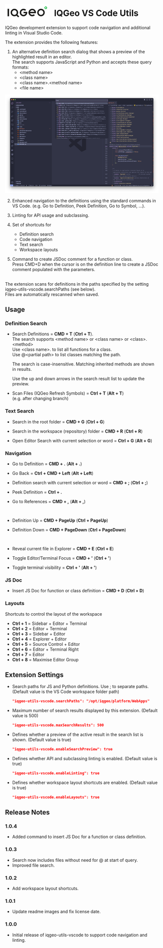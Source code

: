 <div style="display: flex; align-items: center; column-gap: 15px;">
    <img src="images/iqgeo_logo.png"/>
    <h1 style="border-bottom: 0; margin-top: 0.3em; margin-bottom: 0">IQGeo VS Code Utils</h1>
</div>

<br>
IQGeo development extension to support code navigation and additional linting in Visual Studio Code.

The extension provides the following features:

1. An alternative definition search dialog that shows a preview of the highlighted result in an editor.<br>
    The search supports JavaScript and Python and accepts these query formats:
    - \<method name\>
    - \<class name\>
    - \<class name\>.\<method name\>
    - \<file name\>

<img src="images/def_search_app.png" width="850"/>

2. Enhanced navigation to the definitions using the standard commands in VS Code. (e.g. Go to Definition, Peek Definition, Go to Symbol, ...).<br>

3. Linting for API usage and subclassing.

4. Set of shortcuts for
    - Definition search
    - Code navigation
    - Text search
    - Workspace layouts

5. Command to create JSDoc comment for a function or class.<br>
Press CMD+D when the cursor is on the definition line to create a JSDoc comment populated with the parameters.

<br>
The extension scans for definitions in the paths specified by the setting iqgeo-utils-vscode.searchPaths (see below).<br>
Files are automatically rescanned when saved.

## Usage

### Definition Search
-   Search Definitions = **CMD + T** (**Ctrl + T**).<br>
    The search supports \<method name\> or \<class name\> or \<class\>.\<method\><br>
    Use \<class name\>. to list all functions for a class.<br>
    Use @\<partial path\> to list classes matching the path.<br>

    The search is case-insensitive. Matching inherited methods are shown in results.<br>

    Use the up and down arrows in the search result list to update the preview.

-   Scan Files (IQGeo Refresh Symbols) = **Ctrl + T** (**Alt + T**)<br>
    (e.g. after changing branch)

### Text Search
-   Search in the root folder = **CMD + G** (**Ctrl + G**)

-   Search in the workspace (repository) folder = **CMD + R** (**Ctrl + R**)

-   Open Editor Search with current selection or word = **Ctrl + G** (**Alt + G**)

### Navigation
-   Go to Definition = **CMD + .** (**Alt + .**)

-   Go Back = **Ctrl + CMD + Left** (**Alt + Left**)

-   Definition search with current selection or word = **CMD + ;** (**Ctrl + ;**)

-   Peek Definition = **Ctrl + .**

-   Go to References = **CMD + ,** (**Alt + ,**)


<br>

-   Definition Up = **CMD + PageUp** (**Ctrl + PageUp**)

-   Definition Down = **CMD + PageDown** (**Ctrl + PageDown**)

<br>

-   Reveal current file in Explorer = **CMD + E** (**Ctrl + E**)

-   Toggle Editor/Terminal Focus = **CMD + '** (**Ctrl + '**)

-   Toggle terminal visibility = **Ctrl + '** (**Alt + '**)

### JS Doc
-   Insert JS Doc for function or class definition = **CMD + D** (**Ctrl + D**)

### Layouts
Shortcuts to control the layout of the workspace
-   **Ctrl + 1** = Sidebar + Editor + Terminal
-   **Ctrl + 2** = Editor + Terminal
-   **Ctrl + 3** = Sidebar + Editor
-   **Ctrl + 4** = Explorer + Editor
-   **Ctrl + 5** = Source Control + Editor
-   **Ctrl + 6** = Editor + Terminal Right
-   **Ctrl + 7** = Editor
-   **Ctrl + 8** = Maximise Editor Group

## Extension Settings

-   Search paths for JS and Python definitions. Use ; to separate paths. (Default value is the VS Code workspace folder path)
    ```json
    "iqgeo-utils-vscode.searchPaths": "/opt/iqgeo/platform/WebApps"
    ```
-   Maximum number of search results displayed by this extension. (Default value is 500)
    ```json
    "iqgeo-utils-vscode.maxSearchResults": 500
    ```
-   Defines whether a preview of the active result in the search list is shown. (Default value is true)
    ```json
    "iqgeo-utils-vscode.enableSearchPreview": true
    ```
-   Defines whether API and subclassing linting is enabled. (Default value is true)
    ```json
    "iqgeo-utils-vscode.enableLinting": true
    ```
-   Defines whether workspace layout shortcuts are enabled. (Default value is true)
    ```json
    "iqgeo-utils-vscode.enableLayouts": true
    ```

## Release Notes

### 1.0.4
-   Added command to insert JS Doc for a function or class definition.

### 1.0.3
-   Search now includes files without need for @ at start of query.
-   Improved file search.

### 1.0.2
-   Add workspace layout shortcuts.

### 1.0.1
-   Update readme images and fix license date.

### 1.0.0
-   Initial release of iqgeo-utils-vscode to support code navigation and linting.

